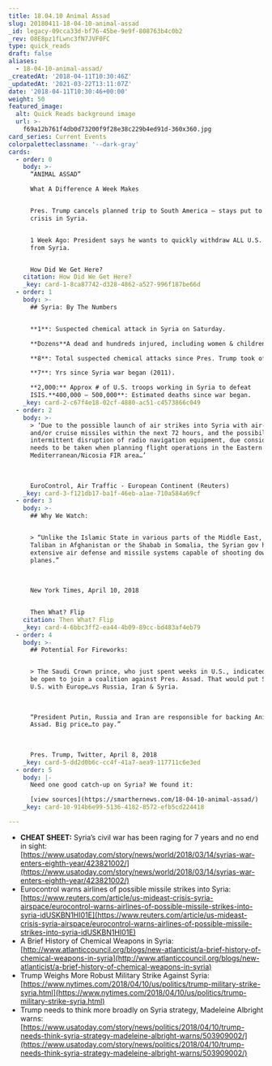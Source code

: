 ```yaml
---
title: 18.04.10 Animal Assad
slug: 20180411-18-04-10-animal-assad
_id: legacy-09cca33d-bf76-45be-9e9f-808763b4c0b2
_rev: O8E8pz1fLwnc3fN7JVF0FC
type: quick_reads
draft: false
aliases:
  - 18-04-10-animal-assad/
_createdAt: '2018-04-11T10:30:46Z'
_updatedAt: '2021-03-22T13:11:07Z'
date: '2018-04-11T10:30:46+00:00'
weight: 50
featured_image:
  alt: Quick Reads background image
  url: >-
    f69a12b761f4db0d73200f9f28e38c229b4ed91d-360x360.jpg
card_series: Current Events
colorpaletteclassname: '--dark-gray'
cards:
  - order: 0
    body: >-
      “ANIMAL ASSAD”  

      What A Difference A Week Makes


      Pres. Trump cancels planned trip to South America – stays put to address
      crisis in Syria.


      1 Week Ago: President says he wants to quickly withdraw ALL U.S. troops
      from Syria.


      How Did We Get Here?
    citation: How Did We Get Here?
    _key: card-1-8ca87742-d328-4862-a527-996f187be66d
  - order: 1
    body: >-
      ## Syria: By The Numbers


      **1**: Suspected chemical attack in Syria on Saturday.  

      **Dozens**A dead and hundreds injured, including women & children.  

      **8**: Total suspected chemical attacks since Pres. Trump took office.  

      **7**: Yrs since Syria war began (2011).  

      **2,000:** Approx # of U.S. troops working in Syria to defeat
      ISIS.**400,000 – 500,000**: Estimated deaths since war began.
    _key: card-2-c67f4e18-02cf-4880-ac51-c4573866c049
  - order: 2
    body: >-
      > ‘Due to the possible launch of air strikes into Syria with air-to-ground
      and/or cruise missiles within the next 72 hours, and the possibility of
      intermittent disruption of radio navigation equipment, due consideration
      needs to be taken when planning flight operations in the Eastern
      Mediterranean/Nicosia FIR area…’  
        
        
        
      EuroControl, Air Traffic - European Continent (Reuters)
    _key: card-3-f121db17-ba1f-46eb-a1ae-710a584a69cf
  - order: 3
    body: >-
      ## Why We Watch:


      > “Unlike the Islamic State in various parts of the Middle East, the
      Taliban in Afghanistan or the Shabab in Somalia, the Syrian gov has
      extensive air defense and missile systems capable of shooting down foreign
      planes.”  
        
        
        
      New York Times, April 10, 2018


      Then What? Flip
    citation: Then What? Flip
    _key: card-4-6bbc3ff2-ea44-4b09-89cc-bd483af4eb79
  - order: 4
    body: >-
      ## Potential For Fireworks:


      > The Saudi Crown prince, who just spent weeks in U.S., indicated he may
      be open to join a coalition against Pres. Assad. That would put Saudi &
      U.S. with Europe…vs Russia, Iran & Syria.  
        
        
        
      “President Putin, Russia and Iran are responsible for backing Animal
      Assad. Big price…to pay.”  
        
        
        
      Pres. Trump, Twitter, April 8, 2018
    _key: card-5-dd2d0b6c-cc4f-41a7-aea9-117711c6e3ed
  - order: 5
    body: |-
      Need one good catch-up on Syria? We found it:

      [view sources](https://smarthernews.com/18-04-10-animal-assad/)
    _key: card-10-914b6e99-5136-4182-8572-efb5cd224418

---
```

* **CHEAT SHEET:** Syria’s civil war has been raging for 7 years and no end in sight: [https://www.usatoday.com/story/news/world/2018/03/14/syrias-war-enters-eighth-year/423821002/](https://www.usatoday.com/story/news/world/2018/03/14/syrias-war-enters-eighth-year/423821002/)
* Eurocontrol warns airlines of possible missile strikes into Syria: [https://www.reuters.com/article/us-mideast-crisis-syria-airspace/eurocontrol-warns-airlines-of-possible-missile-strikes-into-syria-idUSKBN1HI01E](https://www.reuters.com/article/us-mideast-crisis-syria-airspace/eurocontrol-warns-airlines-of-possible-missile-strikes-into-syria-idUSKBN1HI01E)
* A Brief History of Chemical Weapons in Syria: [http://www.atlanticcouncil.org/blogs/new-atlanticist/a-brief-history-of-chemical-weapons-in-syria](http://www.atlanticcouncil.org/blogs/new-atlanticist/a-brief-history-of-chemical-weapons-in-syria)
* Trump Weighs More Robust Military Strike Against Syria: [https://www.nytimes.com/2018/04/10/us/politics/trump-military-strike-syria.html](https://www.nytimes.com/2018/04/10/us/politics/trump-military-strike-syria.html)
* Trump needs to think more broadly on Syria strategy, Madeleine Albright warns: [https://www.usatoday.com/story/news/politics/2018/04/10/trump-needs-think-syria-strategy-madeleine-albright-warns/503909002/](https://www.usatoday.com/story/news/politics/2018/04/10/trump-needs-think-syria-strategy-madeleine-albright-warns/503909002/)